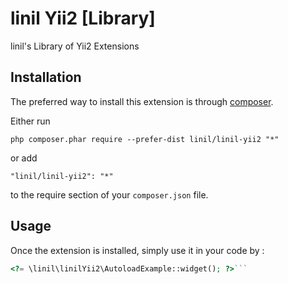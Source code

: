 linil Yii2 [Library] 
=====================
linil's Library of Yii2 Extensions

Installation
------------

The preferred way to install this extension is through [composer](http://getcomposer.org/download/).

Either run

```
php composer.phar require --prefer-dist linil/linil-yii2 "*"
```

or add

```
"linil/linil-yii2": "*"
```

to the require section of your `composer.json` file.


Usage
-----

Once the extension is installed, simply use it in your code by  :

```php
<?= \linil\linilYii2\AutoloadExample::widget(); ?>```